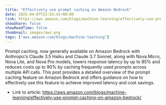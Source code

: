 ```yaml
---
title: "Effectively use prompt caching on Amazon Bedrock"
date: 2025-04-07T21:53:41+00:00
link: https://aws.amazon.com/blogs/machine-learning/effectively-use-prompt-caching-on-amazon-bedrock/
showShare: false
showReadTime: false
thumbnail: images/aws.png
tags: ["aws.amazon.com/blogs/machine-learning"]
---
```

Prompt caching, now generally available on Amazon Bedrock with Anthropic’s Claude 3.5 Haiku and Claude 3.7 Sonnet, along with Nova Micro, Nova Lite, and Nova Pro models, lowers response latency by up to 85% and reduces costs up to 90% by caching frequently used prompts across multiple API calls. This post provides a detailed overview of the prompt caching feature on Amazon Bedrock and offers guidance on how to effectively use this feature to achieve improved latency and cost savings.

- Link to article: https://aws.amazon.com/blogs/machine-learning/effectively-use-prompt-caching-on-amazon-bedrock/
